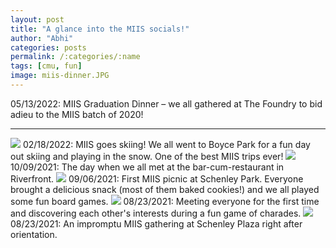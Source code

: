 ```yaml
---
layout: post
title: "A glance into the MIIS socials!"
author: "Abhi"
categories: posts
permalink: /:categories/:name
tags: [cmu, fun]
image: miis-dinner.JPG
---
```

05/13/2022: MIIS Graduation Dinner – we all gathered at The Foundry to bid adieu to the MIIS batch of 2020!

---

<!-- There is a famous CS joke that goes, -->
<!-- > How can you tell if a computer scientist is an introvert or an extrovert? \\ -->
<!-- > The introvert computer scientist looks at his own shoe while talking while the extrovert looks at the shoes of the person they are talking with. -->

<!-- What _bulls**t_, right? Such generalisation can't be right – I wonder... sitting at my laptop without any breaks  -->


<!-- <img src="../assets/img/miis-dinner.jpg">
05/13/2022: MIIS Graduation Dinner – we all gathered at The Foundry to bid adieu to the MIIS batch of 2020! -->

<img src="../assets/img/miis-skiing.jpg">
02/18/2022: MIIS goes skiing! We all went to Boyce Park for a fun day out skiing and playing in the snow. One of the best MIIS trips ever!

<img src="../assets/img/miis-social-4.jpeg">
10/09/2021: The day when we all met at the bar-cum-restaurant in Riverfront.

<img src="../assets/img/miis-social-3.jpeg">
09/06/2021: First MIIS picnic at Schenley Park. Everyone brought a delicious snack (most of them baked cookies!) and we all played some fun board games.

<img src="../assets/img/miis-social-2.jpeg">
08/23/2021: Meeting everyone for the first time and discovering each other's interests during a fun game of charades.

<img src="../assets/img/miis-social-1.jpeg">
08/23/2021: An impromptu MIIS gathering at Schenley Plaza right after orientation.